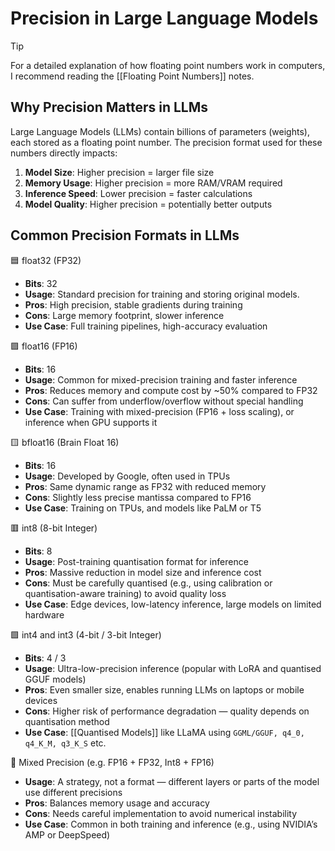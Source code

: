 # Precision in Large Language Models

> [!Tip]
> For a detailed explanation of how floating point numbers work in computers, I recommend reading the [[Floating Point Numbers]] notes.

## Why Precision Matters in LLMs

Large Language Models (LLMs) contain billions of parameters (weights), each stored as a floating point number. The precision format used for these numbers directly impacts:

1. **Model Size**: Higher precision = larger file size
2. **Memory Usage**: Higher precision = more RAM/VRAM required
3. **Inference Speed**: Lower precision = faster calculations
4. **Model Quality**: Higher precision = potentially better outputs

## Common Precision Formats in LLMs

🟦 float32 (FP32)

- **Bits**: 32
- **Usage**: Standard precision for training and storing original models.
- **Pros**: High precision, stable gradients during training
- **Cons**: Large memory footprint, slower inference
- **Use Case**: Full training pipelines, high-accuracy evaluation

🟪 float16 (FP16)

- **Bits**: 16
- **Usage**: Common for mixed-precision training and faster inference
- **Pros**: Reduces memory and compute cost by ~50% compared to FP32
- **Cons**: Can suffer from underflow/overflow without special handling
- **Use Case**: Training with mixed-precision (FP16 + loss scaling), or inference when GPU supports it

🟨 bfloat16 (Brain Float 16)

- **Bits**: 16
- **Usage**: Developed by Google, often used in TPUs
- **Pros**: Same dynamic range as FP32 with reduced memory
- **Cons**: Slightly less precise mantissa compared to FP16
- **Use Case**: Training on TPUs, and models like PaLM or T5

🟥 int8 (8-bit Integer)

- **Bits**: 8
- **Usage**: Post-training quantisation format for inference
- **Pros**: Massive reduction in model size and inference cost
- **Cons**: Must be carefully quantised (e.g., using calibration or quantisation-aware training) to avoid quality loss
- **Use Case**: Edge devices, low-latency inference, large models on limited hardware

🟩 int4 and int3 (4-bit / 3-bit Integer)

- **Bits**: 4 / 3
- **Usage**: Ultra-low-precision inference (popular with LoRA and quantised GGUF models)
- **Pros**: Even smaller size, enables running LLMs on laptops or mobile devices
- **Cons**: Higher risk of performance degradation — quality depends on quantisation method
- **Use Case**: [[Quantised Models]] like LLaMA using `GGML/GGUF, q4_0, q4_K_M, q3_K_S` etc.

🔷 Mixed Precision (e.g. FP16 + FP32, Int8 + FP16)

- **Usage**: A strategy, not a format — different layers or parts of the model use different precisions
- **Pros**: Balances memory usage and accuracy
- **Cons**: Needs careful implementation to avoid numerical instability
- **Use Case**: Common in both training and inference (e.g., using NVIDIA’s AMP or DeepSpeed)